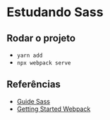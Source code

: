 # Estudando Sass

## Rodar o projeto
- `yarn add`
-  `npx webpack serve`
## Referências
- [Guide Sass](https://sass-lang.com/guide)
- [Getting Started Webpack](https://webpack.js.org/guides/getting-started/)
